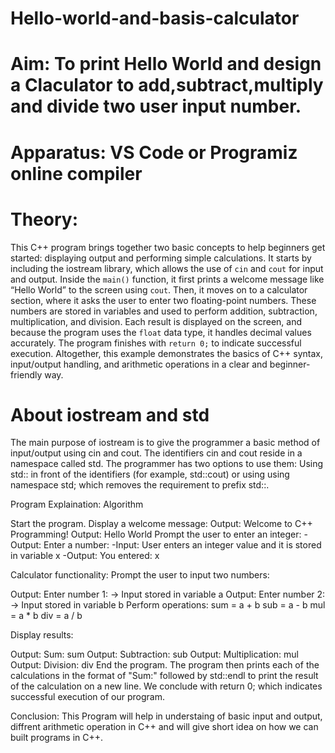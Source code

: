 # Hello-world-and-basis-calculator

# Aim: To print Hello World and design a Claculator to add,subtract,multiply and divide two user input number.

# Apparatus: VS Code or Programiz online compiler

# Theory:
This C++ program brings together two basic concepts to help beginners get started: displaying output and performing simple calculations. It starts by including the iostream library, which allows the use of `cin` and `cout` for input and output. Inside the `main()` function, it first prints a welcome message like “Hello World” to the screen using `cout`. Then, it moves on to a calculator section, where it asks the user to enter two floating-point numbers. These numbers are stored in variables and used to perform addition, subtraction, multiplication, and division. Each result is displayed on the screen, and because the program uses the `float` data type, it handles decimal values accurately. The program finishes with `return 0;` to indicate successful execution. Altogether, this example demonstrates the basics of C++ syntax, input/output handling, and arithmetic operations in a clear and beginner-friendly way.

# About iostream and std
The main purpose of iostream is to give the programmer a basic method of input/output using cin and cout. The identifiers cin and cout reside in a namespace called std. The programmer has two options to use them: Using std:: in front of the identifiers (for example, std::cout) or using using namespace std; which removes the requirement to prefix std::.

Program Explaination: Algorithm

Start the program.
Display a welcome message:
Output: Welcome to C++ Programming!
Output: Hello World
Prompt the user to enter an integer: -Output: Enter a number: -Input: User enters an integer value and it is stored in variable x -Output: You entered: x

Calculator functionality: Prompt the user to input two numbers:

Output: Enter number 1: → Input stored in variable a
Output: Enter number 2: → Input stored in variable b
Perform operations: sum = a + b sub = a - b mul = a * b div = a / b

Display results:

Output: Sum: sum
Output: Subtraction: sub
Output: Multiplication: mul
Output: Division: div
End the program.
The program then prints each of the calculations in the format of "Sum:" followed by std::endl to print the result of the calculation on a new line. We conclude with return 0; which indicates successful execution of our program.

Conclusion: This Program will help in understaing of basic input and output, diffrent arithmetic operation in C++ and will give short idea on how we can built programs in C++.
